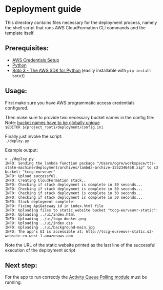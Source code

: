 # Deployment guide

This directory contains files necessary for the deployment process, namely the shell script that runs AWS CloudFormation CLI commands and the template itself.  

## Prerequisites:
- [AWS Credentials Setup](https://docs.aws.amazon.com/sdk-for-java/v1/developer-guide/setup-credentials.html)
- [Python](https://www.python.org/)
- [Boto 3 - The AWS SDK for Python](https://github.com/boto/boto3) (easily installable with `pip install boto3`)

## Usage:
First make sure you have AWS programmatic access credentials configured.  

Then make sure to provide two necessary bucket names in the config file:  
Note: [bucket names have to be globally unique](https://docs.aws.amazon.com/AmazonS3/latest/dev/BucketRestrictions.html)  
`$EDITOR ${project_root}/deployment/config.ini`

Finally just invoke the script:  
`./deploy.py`

Example output:
```
> ./deploy.py
INFO: Sending the lambda function package "/Users/ogre/workspace/tts-state-machine/deployment/archives/lambda-archive-1552346468.zip" to s3 bucket: "tccg-eurveuvr"
INFO: Upload successful.
INFO: Creating CloudFormation stack..
INFO: Checking if stack deployment is complete in 30 seconds...
INFO: Checking if stack deployment is complete in 30 seconds...
INFO: Checking if stack deployment is complete in 30 seconds...
INFO: Checking if stack deployment is complete in 30 seconds...
INFO: Stack deployment complete!
INFO: Fixing ApiGateway id in index.html file
INFO: Uploading files to static website bucket "tccg-eurveuvr-static":
INFO: Uploading ../ui/index.html
INFO: Uploading ../ui/logo-donker.png
INFO: Uploading ../ui/index.css
INFO: Uploading ../ui/background-main.jpg
INFO: The app's UI is accessible at: http://tccg-eurveuvr-static.s3-website-eu-west-1.amazonaws.com
```

Note the URL of the static website printed as the last line of the successful execution of the deployment script.

## Next step:  
For the app to run correctly the [Activity Queue Polling module](../utils/activity_queue_poller/readme.md) must be running.
